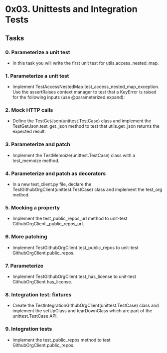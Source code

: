# 0x03. Unittests and Integration Tests

## Tasks
### 0. Parameterize a unit test
- In this task you will write the first unit test for utils.access_nested_map.

### 1. Parameterize a unit test
- Implement TestAccessNestedMap.test_access_nested_map_exception. Use the assertRaises context manager to test that a KeyError is raised for the following inputs (use @parameterized.expand):

### 2. Mock HTTP calls
- Define the TestGetJson(unittest.TestCase) class and implement the TestGetJson.test_get_json method to test that utils.get_json returns the expected result.

### 3. Parameterize and patch
- Implement the TestMemoize(unittest.TestCase) class with a test_memoize method.

### 4. Parameterize and patch as decorators
- In a new test_client.py file, declare the TestGithubOrgClient(unittest.TestCase) class and implement the test_org method.

### 5. Mocking a property
- Implement the test_public_repos_url method to unit-test GithubOrgClient._public_repos_url.

### 6. More patching
- Implement TestGithubOrgClient.test_public_repos to unit-test GithubOrgClient.public_repos.

### 7. Parameterize
- Implement TestGithubOrgClient.test_has_license to unit-test GithubOrgClient.has_license.

### 8. Integration test: fixtures
- Create the TestIntegrationGithubOrgClient(unittest.TestCase) class and implement the setUpClass and tearDownClass which are part of the unittest.TestCase API.

### 9. Integration tests
- Implement the test_public_repos method to test GithubOrgClient.public_repos.
